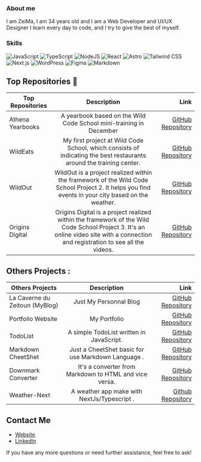 ### About me 

I am ZeiMa, I am 34 years old and I am a Web Developer and UI/UX Designer
I learn every day to code, and I try to give the best of myself. 

### Skills
![JavaScript](https://img.shields.io/badge/javascript-%23323330.svg?style=for-the-badge&logo=javascript&logoColor=%23F7DF1E)
![TypeScript](https://img.shields.io/badge/typescript-%23323330.svg?style=for-the-badge&logo=typescript&logoColor=blue)
![NodeJS](https://img.shields.io/badge/node.js-6DA55F?style=for-the-badge&logo=node.js&logoColor=white)
![React](https://img.shields.io/badge/react-%2320232a.svg?style=for-the-badge&logo=react&logoColor=%2361DAFB)
![Astro](https://img.shields.io/badge/astro-%2320232a.svg?style=for-the-badge&logo=astro&logoColor=purple)
![Tailwind CSS](https://img.shields.io/badge/tailwindcss-%2338B2AC.svg?style=for-the-badge&logo=tailwind-css&logoColor=white)
![Next.js](https://img.shields.io/badge/next.js-%2320232a.svg?style=for-the-badge&logo=next.js&logoColor=white)
![WordPress](https://img.shields.io/badge/WordPress-%23117AC9.svg?style=for-the-badge&logo=WordPress&logoColor=white)
![Figma](https://img.shields.io/badge/figma-%23F24E1E.svg?style=for-the-badge&logo=figma&logoColor=white)
![Markdown](https://img.shields.io/badge/markdown-%23000000.svg?style=for-the-badge&logo=markdown&logoColor=white)

## Top Repositories 🔭

|  Top Repositories   |      Description      |  Link |
|----------|:-------------:|------:|
| Athena Yearbooks|  A yearbook based on the Wild Code School mini-training in December | [GitHub Repository](https://github.com/zeitounmax/athena) |
| WildEats|    My first project at Wild Code School, which consists of indicating the best restaurants around the training center.   |   [GitHub Repository](https://github.com/zeitounmax/Wildeats-) |
| WildOut | WildOut is a project realized within the framework of the Wild Code School Project 2. It helps you find events in your city based on the weather. |[GitHub Repository](https://github.com/zeitounmax/WildOut)|
| Origins Digital | Origins Digital is a project realized within the framework of the Wild Code School Project 3. It's an online video site with a connection and registration to see all the videos. |[GitHub Repository](https://github.com/zeitounmax/Project3-Origins-Digital)  |

## Others Projects :  
|  Others Projects   |      Description      |  Link |
|----------|:-------------:|------:|
| La Caverne du Zeitoun (MyBlog) |  Just My Personnal Blog | [GitHub Repository](https://github.com/zeitounmax/my-blog) |
| Portfolio Website |  My Portfolio | [GitHub Repository](https://github.com/zeitounmax/portfolio-zeitoun) |
| TodoList | A simple TodoList written in JavaScript. |[GitHub Repository](https://github.com/zeitounmax/TodoList)|
| Markdown CheetShet | Just a CheetShet basic for use Markdown Language . |[GitHub Repository](https://github.com/zeitounmax/Markdown-Cheetshet-)
| Downmark Converter | It's a converter from Markdown to HTML and vice versa. |[GitHub Repository](https://github.com/zeitounmax/Downmark-Converter)
| Weather-Next| A weather app make with NextJs/Typescript . |[Github Repository](https://github.com/zeitounmax/weather-Next)



## Contact Me

- [Website](https://zeitouncode.vercel.app/)
- [LinkedIn](https://www.linkedin.com/in/maximilienthiry/)

If you have any more questions or need further assistance, feel free to ask!

